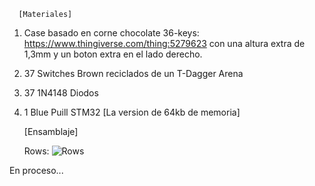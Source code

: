       [Materiales]
   
1. Case basado en corne chocolate 36-keys: https://www.thingiverse.com/thing:5279623 con una altura extra de 1,3mm y un boton extra en el lado derecho.
2. 37 Switches Brown reciclados de un T-Dagger Arena
3. 37 1N4148 Diodos
4. 1 Blue Puill STM32 [La version de 64kb de memoria]


      [Ensamblaje]

   Rows:
   ![Rows](https://github.com/MorenoMartinE/stm32-blue-pill-split-keyboard/assets/102624788/4b5a6856-d7f0-41cd-8505-09a688e74919)

En proceso...
